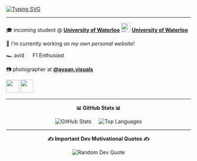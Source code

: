<a href="https://git.io/typing-svg"><img src="https://readme-typing-svg.demolab.com?font=Oswald&weight=700&size=42&pause=1000&color=73E9F7&center=true&vCenter=true&width=1350&lines=Hi!+I'm+Ayaan+Faisal.+%F0%9F%91%A8%E2%80%8D%F0%9F%92%BB;Welcome+to+my+GitHub.+%F0%9F%93%A3" alt="Typing SVG" /></a>

<hr/>

<div>

🎓 incoming student @ [**University of Waterloo**](https://uwaterloo.ca/) <img src="https://upload.wikimedia.org/wikipedia/en/thumb/1/19/University_of_Waterloo_logo.svg/256px-University_of_Waterloo_logo.svg.png" alt="University of Waterloo" width="25" /> [**University of Waterloo**](https://uwaterloo.ca/)

🔭 i'm currently working on _my own personal website!_ 

🏎 avid <img src="https://cdn.simpleicons.org/ferrari/ea0000" width="15" height="15" /> F1 Enthusiast

📷 photographer at [**@ayaan.visuals**](https://www.instagram.com/ayaan.visuals)
</div>

[<img src="https://img.icons8.com/fluency/48/linkedin.png" width="35"/>](https://www.linkedin.com/in/ayaan-faisal-111991259/)
[<img src="https://img.icons8.com/fluency/48/instagram-new.png" width="35"/>](https://www.instagram.com/ayaan.visuals)


<hr/>

<div align="center">

<p><strong>📊 GitHub Stats 📊</strong></p>

</div>

<p align="center">
  <img src="https://github-readme-stats.vercel.app/api?username=appleayaan&theme=shadow_blue&hide_border=false&include_all_commits=false&count_private=false" alt="GitHub Stats" />&nbsp;&nbsp;&nbsp;&nbsp;
  <img src="https://github-readme-stats.vercel.app/api/top-langs/?username=appleayaan&theme=shadow_blue&hide_border=false&include_all_commits=false&count_private=false&layout=compact" alt="Top Languages" />
</p>

<hr/>

<div align="center">
  <p><strong>✍️ Important Dev Motivational Quotes ✍️</strong></p>
</div>

<p align="center">
  <img src="https://quotes-github-readme.vercel.app/api?type=horizontal&theme=tokyonight" alt="Random Dev Quote" />
</p>
